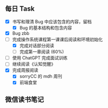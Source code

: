 ## 每日 Task
- [x] 书写和理清 Bug 中应该包含的内容，留档
	- [x] Bug 的基本结构和包含内容
- [x] Bug zbb
- [ ] 完成操作系统课程第一课课后阅读和环境初始化
	- [x] 完成对话部分阅读
	- [ ] 完成第一章阅读 (60%)
- [ ] 使用 ChatGPT 完成面试训练
- [ ] 继续阅读《认知觉醒》
- [x] 完成周报阅读
	- [x] sorryCC 的 mdh 周刊
	- [x] 前端食堂

## 微信读书笔记
<!-- start of weread -->

<!-- end of weread -->